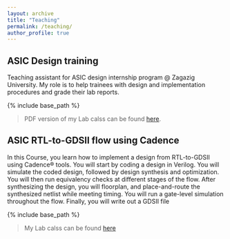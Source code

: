 ```yaml
---
layout: archive
title: "Teaching"
permalink: /teaching/
author_profile: true
---
```

## ASIC Design training
Teaching assistant for ASIC design internship program @ Zagazig University. My role is to help trainees with design and implementation procedures and grade their lab reports.

{% include base_path %}
> PDF version of my Lab calss can be found [here](/files/ASIC_Design.pdf).

## ASIC RTL-to-GDSII flow using Cadence
In this Course, you learn how to implement a design from RTL-to-GDSII using Cadence® tools. You will start by coding a design in Verilog. You will simulate the coded design, followed by design synthesis and optimization. You will then run equivalency checks at different stages of the flow. After synthesizing the design, you will floorplan, and place-and-route the synthesized netlist while meeting timing. You will run a gate-level simulation throughout the flow. Finally, you will write out a GDSII file

{% include base_path %}
> My Lab calss can be found [here](https://github.com/abdelazeem201/Cadence-RTL-to-GDSII-Flow)
